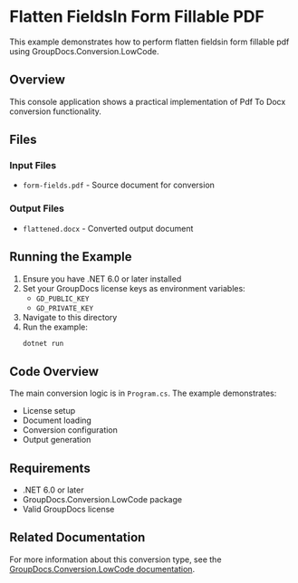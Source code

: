 # Flatten FieldsIn Form Fillable PDF

This example demonstrates how to perform flatten fieldsin form fillable pdf using GroupDocs.Conversion.LowCode.

## Overview

This console application shows a practical implementation of Pdf To Docx conversion functionality.

## Files

### Input Files
- `form-fields.pdf` - Source document for conversion

### Output Files
- `flattened.docx` - Converted output document

## Running the Example

1. Ensure you have .NET 6.0 or later installed
2. Set your GroupDocs license keys as environment variables:
   - `GD_PUBLIC_KEY`
   - `GD_PRIVATE_KEY`
3. Navigate to this directory
4. Run the example:
   ```bash
   dotnet run
   ```

## Code Overview

The main conversion logic is in `Program.cs`. The example demonstrates:
- License setup
- Document loading
- Conversion configuration
- Output generation

## Requirements

- .NET 6.0 or later
- GroupDocs.Conversion.LowCode package
- Valid GroupDocs license

## Related Documentation

For more information about this conversion type, see the [GroupDocs.Conversion.LowCode documentation](https://docs.groupdocs.net/conversion/developer-guide/using-pdf-to-docx-converter/).
